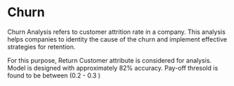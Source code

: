 # Churn
Churn Analysis refers to customer attrition rate in a company. This analysis helps companies to identity the cause of the churn and implement effective strategies for retention.

For this purpose, Return Customer attribute is considered for analysis.
Model is designed with approximately 82% accuracy. Pay-off thresold is found to be between (0.2 - 0.3 )
